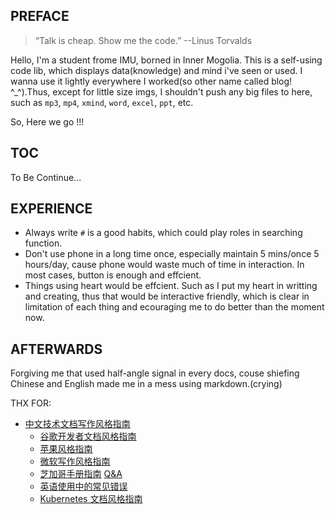 ## PREFACE
> “Talk is cheap. Show me the code.”   --Linus Torvalds

Hello, I'm a student frome IMU, borned in Inner Mogolia. This is a self-using code lib, which displays data(knowledge) and mind i've seen or used. I wanna use it lightly everywhere I worked(so other name called blog! \^_\^).Thus, except for little size imgs,  I   shouldn't push any big files to here, such as `mp3`, `mp4`, `xmind`, `word`, `excel`, `ppt`, etc.

So, Here we go !!!

## TOC

To Be Continue...

## EXPERIENCE
- Always write `#` is a good habits, which could play roles in searching function.
- Don't use phone in a long time once, especially maintain 5 mins/once 5 hours/day, cause phone would waste much of time in interaction. In most cases, button is enough and effcient.
- Things using heart would be effcient. Such as I put my heart in writting and creating, thus that would be interactive friendly, which is clear in limitation of each thing and ecouraging me to do better than the moment now.

## AFTERWARDS

Forgiving me that used half-angle signal in every docs, couse shiefing Chinese and English made me in a mess using markdown.(crying)

THX FOR:
- [中文技术文档写作风格指南](https://zh-style-guide.readthedocs.io/zh_CN/latest/)
  - [谷歌开发者文档风格指南](https://developers.google.cn/style) 
  - [苹果风格指南](https://help.apple.com/asg/)
  - [微软写作风格指南](https://docs.microsoft.com/en-us/style-guide/welcome/)
  - [芝加哥手册指南](https://www.chicagomanualofstyle.org/)  [Q&A](https://www.chicagomanualofstyle.org/qanda/latest.html)
  - [英语使用中的常见错误](https://brians.wsu.edu/common-errors/) 
  - [Kubernetes 文档风格指南](https://kubernetes.io/docs/contribute/style/style-guide/)
 